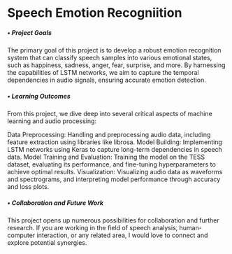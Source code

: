 # Speech Emotion Recogniition
##### • Project Goals  
The primary goal of this project is to develop a robust emotion recognition system that can classify speech samples into various emotional states, such as happiness, sadness, anger, fear, surprise, and more. By harnessing the capabilities of LSTM networks, we aim to capture the temporal dependencies in audio signals, ensuring accurate emotion detection.

##### • Learning Outcomes  
From this project, we dive deep into several critical aspects of machine learning and audio processing:

Data Preprocessing: Handling and preprocessing audio data, including feature extraction using libraries like librosa.
Model Building: Implementing LSTM networks using Keras to capture long-term dependencies in speech data.
Model Training and Evaluation: Training the model on the TESS dataset, evaluating its performance, and fine-tuning hyperparameters to achieve optimal results.
Visualization: Visualizing audio data as waveforms and spectrograms, and interpreting model performance through accuracy and loss plots.

##### • Collaboration and Future Work  

This project opens up numerous possibilities for collaboration and further research. If you are working in the field of speech analysis, human-computer interaction, or any related area, I would love to connect and explore potential synergies.
